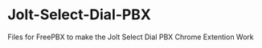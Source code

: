 Jolt-Select-Dial-PBX
====================

Files for FreePBX to make the Jolt Select Dial PBX Chrome Extention Work
